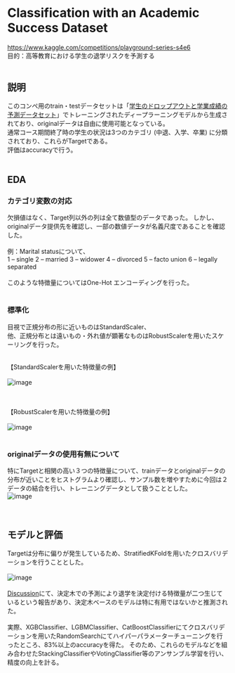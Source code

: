 # Classification with an Academic Success Dataset
https://www.kaggle.com/competitions/playground-series-s4e6<br>
目的：高等教育における学生の退学リスクを予測する<br>
<br>
## 説明
このコンペ用のtrain・testデータセットは「<a href="https://archive.ics.uci.edu/dataset/697/predict+students+dropout+and+academic+success">学生のドロップアウトと学業成績の予測データセット</a>」でトレーニングされたディープラーニングモデルから生成されており、originalデータは自由に使用可能となっている。<br>
通常コース期間終了時の学生の状況は3つのカテゴリ (中退、入学、卒業) に分類されており、これらがTargetである。<br>
評価はaccuracyで行う。<br>
<br>
## EDA
### カテゴリ変数の対応
欠損値はなく、Target列以外の列は全て数値型のデータであった。
しかし、originalデータ提供先を確認し、一部の数値データが名義尺度であることを確認した。<br><br>
例：Marital statusについて、<br>
1 – single 2 – married 3 – widower 4 – divorced 5 – facto union 6 – legally separated<br><br>
このような特徴量についてはOne-Hot エンコーディングを行った。<br>
<br>
### 標準化
目視で正規分布の形に近いものはStandardScaler、<br>他、正規分布とは遠いもの・外れ値が顕著なものはRobustScalerを用いたスケーリングを行った。<br><br>

【StandardScalerを用いた特徴量の例】<br><br>
![image](https://github.com/sayaka513/kaggle_academic_success/assets/160210603/35114485-ac8b-4966-a17b-740bc88dbcd9)

<br><br>
【RobustScalerを用いた特徴量の例】<br><br>
![image](https://github.com/sayaka513/kaggle_academic_success/assets/160210603/6a6feeb5-b59c-4505-91c1-7de7a81f6925)<br>
<br>
### originalデータの使用有無について
特にTargetと相関の高い３つの特徴量について、trainデータとoriginalデータの分布が近いことをヒストグラムより確認し、サンプル数を増やすために今回は２データの結合を行い、トレーニングデータとして扱うこととした。
<br>![image](https://github.com/sayaka513/kaggle_academic_success/assets/160210603/bc2f8406-5319-41dc-8563-441f4bd69d4f)<br>
<br>
<br>
## モデルと評価
Targetは分布に偏りが発生しているため、StratifiedKFoldを用いたクロスバリデーションを行うこととした。<br><br>
![image](https://github.com/sayaka513/kaggle_academic_success/assets/160210603/038d319d-0488-455d-8bdf-679d96da1316)
<br><br>
[Discussion](https://www.kaggle.com/competitions/playground-series-s4e6/discussion/509073)にて、決定木での予測により退学を決定付ける特徴量が二つ生じているという報告があり、決定木ベースのモデルは特に有用ではないかと推測された。<br>
<br>実際、XGBClassifier、LGBMClassifier、CatBoostClassifierにてクロスバリデーションを用いたRandomSearchにてハイパーパラメーターチューニングを行ったところ、83%以上のaccuracyを得た。
そのため、これらのモデルなどを組み合わせたStackingClassifierやVotingClassifier等のアンサンブル学習を行い、精度の向上を計る。

